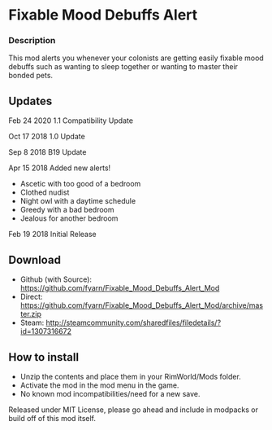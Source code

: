 # Fixable Mood Debuffs Alert

### Description
This mod alerts you whenever your colonists are getting easily fixable mood debuffs such as wanting to sleep together or wanting to master their bonded pets.

## Updates
Feb 24 2020
1.1 Compatibility Update

Oct 17 2018
1.0 Update

Sep 8 2018
B19 Update

Apr 15 2018
Added new alerts!
- Ascetic with too good of a bedroom
- Clothed nudist
- Night owl with a daytime schedule
- Greedy with a bad bedroom
- Jealous for another bedroom

Feb 19 2018
Initial Release

## Download
- Github (with Source): https://github.com/fyarn/Fixable_Mood_Debuffs_Alert_Mod
- Direct: https://github.com/fyarn/Fixable_Mood_Debuffs_Alert_Mod/archive/master.zip
- Steam: http://steamcommunity.com/sharedfiles/filedetails/?id=1307316672

## How to install
- Unzip the contents and place them in your RimWorld/Mods folder.
- Activate the mod in the mod menu in the game.
- No known mod incompatibilities/need for a new save.

Released under MIT License, please go ahead and include in modpacks or build off of this mod itself.

